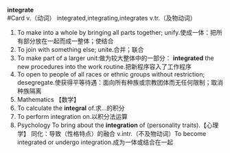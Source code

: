 
**integrate** #Card 
v.（动词）  integrated,integrating,integrates 
v.tr.（及物动词）
1. To make into a whole by bringing all parts together; unify.使成一体：把所有部分放在一起而成一整体；使结合
2. To join with something else; unite.合并；联合
3. To make part of a larger unit:做为较大整体中的一部分：
**integrated** the new procedures into the work routine.把新程序容入了工作程序
4. To open to people of all races or ethnic groups without restriction; desegregate.使获得平等待遇：面向所有种族或宗教团体而无任何限制；取消种族隔离
5. Mathematics 【数学】 
6. To calculate the **integral** of.求…的积分
7. To perform integration on.以积分法运算
8. Psychology To bring about the **integration** of (personality traits).【心理学】 同化：导致（性格特点）的融合
v.intr.（不及物动词）To become integrated or undergo integration.成为一体或结合在一起
